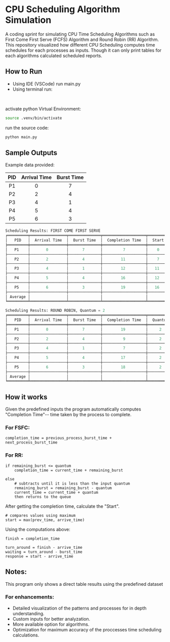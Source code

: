 
# CPU Scheduling Algorithm Simulation

A coding sprint for simulating CPU Time Scheduling Algorithms such as First Come First Serve (FCFS) Algorithm and Round Robin (RR) Algorithm. This repository visualized how different CPU Scheduling computes time schedules for each processes as inputs. Though
it can only print tables for each algorithms calculated scheduled reports.

## How to Run
* Using IDE (VSCode) run main.py
* Using terminal run:
<br/>

activate python Virtual Environment:
```bash
source .venv/bin/activate
```
run the source code:
```bash
python main.py
```
## Sample Outputs

Example data provided:

| PID | Arrival Time | Burst Time |
|:---:|:------------:|:----------:|
|P1   | 0            |7           |
|P2   | 2            |4           |
|P3   | 4            |1           |
|P4   | 5            |4           |
|P5   | 6            |3           | 

```python
Scheduling Results: FIRST COME FIRST SERVE
╒═════════╤════════════════╤══════════════╤═══════════════════╤═════════╤════════════════╤════════════════════╤═════════════════╕
│   PID   │  Arrival Time  │  Burst Time  │  Completion Time  │  Start  │  Waiting Time  │  Turn Around Time  │  Response Time  │
╞═════════╪════════════════╪══════════════╪═══════════════════╪═════════╪════════════════╪════════════════════╪═════════════════╡
│   P1    │       0        │      7       │         7         │    0    │       0        │         7          │        0        │
├─────────┼────────────────┼──────────────┼───────────────────┼─────────┼────────────────┼────────────────────┼─────────────────┤
│   P2    │       2        │      4       │        11         │    7    │       5        │         9          │        5        │
├─────────┼────────────────┼──────────────┼───────────────────┼─────────┼────────────────┼────────────────────┼─────────────────┤
│   P3    │       4        │      1       │        12         │   11    │       7        │         8          │        7        │
├─────────┼────────────────┼──────────────┼───────────────────┼─────────┼────────────────┼────────────────────┼─────────────────┤
│   P4    │       5        │      4       │        16         │   12    │       7        │         11         │        7        │
├─────────┼────────────────┼──────────────┼───────────────────┼─────────┼────────────────┼────────────────────┼─────────────────┤
│   P5    │       6        │      3       │        19         │   16    │       10       │         13         │       10        │
├─────────┼────────────────┼──────────────┼───────────────────┼─────────┼────────────────┼────────────────────┼─────────────────┤
│ Average │                │              │                   │         │      5.8       │        9.6         │       5.8       │
╘═════════╧════════════════╧══════════════╧═══════════════════╧═════════╧════════════════╧════════════════════╧═════════════════╛
```

```python
Scheduling Results: ROUND ROBIN, Quantum = 2
╒═════════╤════════════════╤══════════════╤═══════════════════╤═══════════╤════════════════════╤════════════════╤═════════════════╕
│   PID   │  Arrival Time  │  Burst Time  │  Completion Time  │  Quantum  │  Turn Around Time  │  Waiting Time  │  Response Time  │
╞═════════╪════════════════╪══════════════╪═══════════════════╪═══════════╪════════════════════╪════════════════╪═════════════════╡
│   P1    │       0        │      7       │        19         │     2     │         19         │       12       │        0        │
├─────────┼────────────────┼──────────────┼───────────────────┼───────────┼────────────────────┼────────────────┼─────────────────┤
│   P2    │       2        │      4       │         9         │     2     │         7          │       3        │        0        │
├─────────┼────────────────┼──────────────┼───────────────────┼───────────┼────────────────────┼────────────────┼─────────────────┤
│   P3    │       4        │      1       │         7         │     2     │         3          │       2        │        2        │
├─────────┼────────────────┼──────────────┼───────────────────┼───────────┼────────────────────┼────────────────┼─────────────────┤
│   P4    │       5        │      4       │        17         │     2     │         12         │       8        │        4        │
├─────────┼────────────────┼──────────────┼───────────────────┼───────────┼────────────────────┼────────────────┼─────────────────┤
│   P5    │       6        │      3       │        18         │     2     │         12         │       9        │        5        │
├─────────┼────────────────┼──────────────┼───────────────────┼───────────┼────────────────────┼────────────────┼─────────────────┤
│ Average │                │              │                   │           │        10.6        │      6.8       │       2.2       │
╘═════════╧════════════════╧══════════════╧═══════════════════╧═══════════╧════════════════════╧════════════════╧═════════════════╛
```

## How it works

Given the predefined inputs the program automatically computes "Completion Time"-- time taken by the process to complete.

### For FSFC:
```
completion_time = previous_process_burst_time + next_process_burst_time 
```

### For RR:
```
if remaining_burst <= quantum
    completion_time = current_time + remaining_burst

else
    # subtracts until it is less than the input quantum
    remaining_burst = remaining_burst - quantum
    current_time = current_time + quantum
    then returns to the queue
```

After getting the completion time, calculate the "Start".
```
# compares values using maximum
start = max(prev_time, arrive_time)
```

Using the computations above:

```
finish = completion_time

turn_around = finish - arrive_time
waiting = turn_around - burst_time
response = start - arrive_time
```

## Notes:

This program only shows a direct table results using the predefined dataset

### For enhancements:
* Detailed visualization of the patterns and processes for in depth understanding. 
* Custom inputs for better analyzation.
* More available option for algorithms.
* Optimization for maximum accuracy of the proccesses time scheduling calculations.